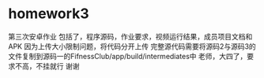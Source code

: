 # homework3
第三次安卓作业
包括了，程序源码，作业要求，视频运行结果，成员项目文档和APK 因为上传大小限制问题，将代码分开上传 完整源代码需要将源码2与源码3的文件复制到源码一的FifnessClub/app/build/intermediates中
老师，大四了，要求不高，不挂就行 谢谢
